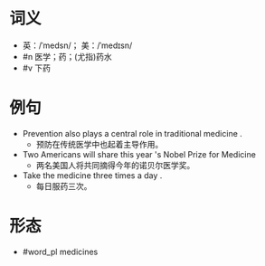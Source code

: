 # 词义
- 英：/ˈmedsn/； 美：/ˈmedɪsn/
- #n 医学；药；(尤指)药水
- #v 下药
# 例句
- Prevention also plays a central role in traditional medicine .
	- 预防在传统医学中也起着主导作用。
- Two Americans will share this year 's Nobel Prize for Medicine
	- 两名美国人将共同摘得今年的诺贝尔医学奖。
- Take the medicine three times a day .
	- 每日服药三次。
# 形态
- #word_pl medicines
